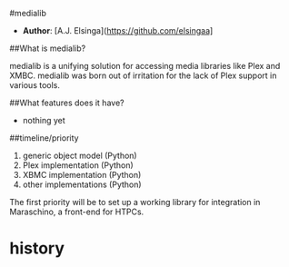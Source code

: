 #medialib

* **Author**: [A.J. Elsinga](https://github.com/elsingaa]

##What is medialib?

medialib is a unifying solution for accessing media libraries like Plex and XMBC. medialib was born out of irritation for the lack of Plex support in various tools.


##What features does it have?
* nothing yet

##timeline/priority

1. generic object model (Python)
2. Plex implementation (Python)
3. XBMC implementation (Python)
4. other implementations (Python)

The first priority will be to set up a working library for integration in Maraschino, a front-end for HTPCs.

history
=======
 